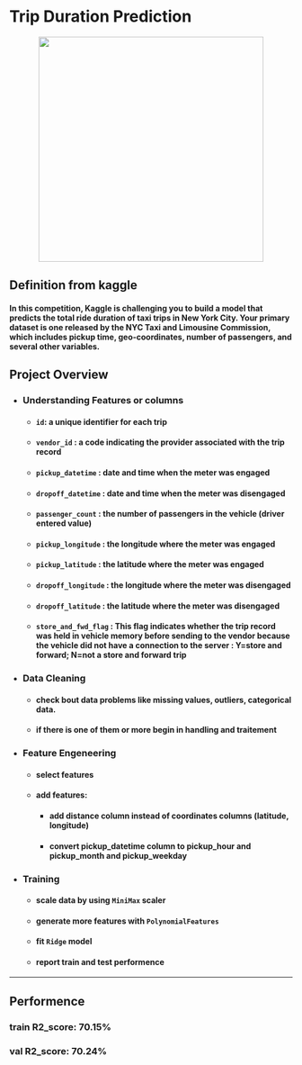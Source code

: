 # Trip Duration Prediction

<img src='https://storage.googleapis.com/kaggle-media/competitions/kaggle/3333/media/taxi_meter.png' width=400 style="display: block; margin: auto;">

## Definition from kaggle
#### In this competition, Kaggle is challenging you to build a model that predicts the total ride duration of taxi trips in New York City. Your primary dataset is one released by the NYC Taxi and Limousine Commission, which includes pickup time, geo-coordinates, number of passengers, and several other variables. 

## Project Overview
- ### Understanding Features or columns
    - #### `id`: a unique identifier for each trip
    - #### `vendor_id` : a code indicating the provider associated with the trip record
    - #### `pickup_datetime` : date and time when the meter was engaged
    - #### `dropoff_datetime` : date and time when the meter was disengaged
    - #### `passenger_count` : the number of passengers in the vehicle (driver entered value)
    - #### `pickup_longitude` : the longitude where the meter was engaged
     - #### `pickup_latitude` : the latitude where the meter was engaged
    - #### `dropoff_longitude` : the longitude where the meter was disengaged
    - #### `dropoff_latitude` : the latitude where the meter was disengaged
    - #### `store_and_fwd_flag` : This flag indicates whether the trip record was held in vehicle memory before sending to the vendor because the vehicle did not have a connection to the server : Y=store and forward; N=not a store and forward trip
- ### Data Cleaning
    - #### check bout data problems like missing values, outliers, categorical data.
    - #### if there is one of them or more begin in handling and traitement

- ### Feature Engeneering
    - #### select features
    - #### add features: 
        - #### add distance column instead of coordinates columns (latitude, longitude)
        - #### convert pickup_datetime column to pickup_hour and pickup_month and pickup_weekday

- ### Training
    - #### scale data by using `MiniMax` scaler
    - #### generate more features with `PolynomialFeatures`
    - #### fit `Ridge` model
    - #### report train and test performence

---
## Performence
### train R2_score: 70.15%
### val R2_score: 70.24%